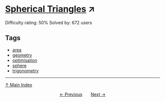 # [Spherical Triangles](https://projecteuler.net/problem=332) ↗️

Difficulty rating: 50%
Solved by: 672 users
## Tags

- [area](../tags/area.md)
- [geometry](../tags/geometry.md)
- [optimisation](../tags/optimisation.md)
- [sphere](../tags/sphere.md)
- [trigonometry](../tags/trigonometry.md)



---

[↑ Main Index](../README.md)


<div align=center><a href='331.md'>← Previous</a> &nbsp;&nbsp; &nbsp;&nbsp;  <a href='333.md'>Next →</a></div>
